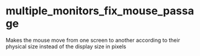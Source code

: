 # multiple_monitors_fix_mouse_passage
Makes the mouse move from one screen to another according to their physical size instead of the display size in pixels
